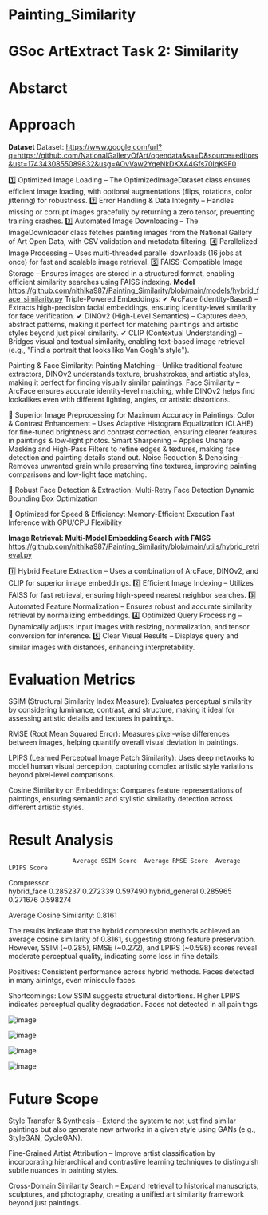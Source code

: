 # Painting_Similarity
# GSoc ArtExtract Task 2: Similarity
# Abstarct
# Approach
**Dataset**
Dataset: https://www.google.com/url?q=https://github.com/NationalGalleryOfArt/opendata&sa=D&source=editors&ust=1743430855089832&usg=AOvVaw2YqeNkDKXA4Gfs70IqK9F0

1️⃣ Optimized Image Loading – The OptimizedImageDataset class ensures efficient image loading, with optional augmentations (flips, rotations, color jittering) for robustness.
2️⃣ Error Handling & Data Integrity – Handles missing or corrupt images gracefully by returning a zero tensor, preventing training crashes.
3️⃣ Automated Image Downloading – The ImageDownloader class fetches painting images from the National Gallery of Art Open Data, with CSV validation and metadata filtering.
4️⃣ Parallelized Image Processing – Uses multi-threaded parallel downloads (16 jobs at once) for fast and scalable image retrieval.
5️⃣ FAISS-Compatible Image Storage – Ensures images are stored in a structured format, enabling efficient similarity searches using FAISS indexing.
**Model**
https://github.com/nithika987/Painting_Similarity/blob/main/models/hybrid_face_similarity.py
Triple-Powered Embeddings:
✔ ArcFace (Identity-Based) – Extracts high-precision facial embeddings, ensuring identity-level similarity for face verification.
✔ DINOv2 (High-Level Semantics) – Captures deep, abstract patterns, making it perfect for matching paintings and artistic styles beyond just pixel similarity.
✔ CLIP (Contextual Understanding) – Bridges visual and textual similarity, enabling text-based image retrieval (e.g., "Find a portrait that looks like Van Gogh's style").

Painting & Face Similarity:
    Painting Matching – Unlike traditional feature extractors, DINOv2 understands texture, brushstrokes, and artistic styles, making it perfect for finding visually similar paintings.
    Face Similarity – ArcFace ensures accurate identity-level matching, while DINOv2 helps find lookalikes even with different lighting, angles, or artistic distortions.

🔹 Superior Image Preprocessing for Maximum Accuracy in Paintings:
     Color & Contrast Enhancement – Uses Adaptive Histogram Equalization (CLAHE) for fine-tuned brightness and contrast correction, ensuring clearer features in paintings & low-light photos.
     Smart Sharpening – Applies Unsharp Masking and High-Pass Filters to refine edges & textures, making face detection and painting details stand out.
     Noise Reduction & Denoising – Removes unwanted grain while preserving fine textures, improving painting comparisons and low-light face matching.

🔹 Robust Face Detection & Extraction:
 Multi-Retry Face Detection 
 Dynamic Bounding Box Optimization 
 
🔹 Optimized for Speed & Efficiency:
 Memory-Efficient Execution 
 Fast Inference with GPU/CPU Flexibility 

 **Image Retrieval: Multi-Model Embedding Search with FAISS**
 https://github.com/nithika987/Painting_Similarity/blob/main/utils/hybrid_retrieval.py
 
1️⃣ Hybrid Feature Extraction – Uses a combination of ArcFace, DINOv2, and CLIP for superior image embeddings.
2️⃣ Efficient Image Indexing – Utilizes FAISS for fast retrieval, ensuring high-speed nearest neighbor searches.
3️⃣ Automated Feature Normalization – Ensures robust and accurate similarity retrieval by normalizing embeddings.
4️⃣ Optimized Query Processing – Dynamically adjusts input images with resizing, normalization, and tensor conversion for inference.
5️⃣ Clear Visual Results – Displays query and similar images with distances, enhancing interpretability.
# Evaluation Metrics
SSIM (Structural Similarity Index Measure): Evaluates perceptual similarity by considering luminance, contrast, and structure, making it ideal for assessing artistic details and textures in paintings.

RMSE (Root Mean Squared Error): Measures pixel-wise differences between images, helping quantify overall visual deviation in paintings.

LPIPS (Learned Perceptual Image Patch Similarity): Uses deep networks to model human visual perception, capturing complex artistic style variations beyond pixel-level comparisons.

Cosine Similarity on Embeddings: Compares feature representations of paintings, ensuring semantic and stylistic similarity detection across different artistic styles.
# Result Analysis
                      Average SSIM Score  Average RMSE Score  Average LPIPS Score
Compressor                                                                 
hybrid_face               0.285237            0.272339             0.597490
hybrid_general            0.285965            0.271676             0.598274

Average Cosine Similarity: 0.8161

The results indicate that the hybrid compression methods achieved an average cosine similarity of 0.8161, suggesting strong feature preservation. However, SSIM (~0.285), RMSE (~0.272), and LPIPS (~0.598) scores reveal moderate perceptual quality, indicating some loss in fine details.

Positives:
Consistent performance across hybrid methods.
Faces detected in many ainintgs, even miniscule faces.

Shortcomings:
Low SSIM suggests structural distortions.
Higher LPIPS indicates perceptual quality degradation.
Faces not detected in all painitngs

![image](https://github.com/user-attachments/assets/138d671e-d2fa-4e48-a146-d124ee412d58)

![image](https://github.com/user-attachments/assets/748688b8-976d-47b7-9295-5c13c94486d0)

![image](https://github.com/user-attachments/assets/50ce1052-3bc7-4cda-949b-9acf51fe0574)

![image](https://github.com/user-attachments/assets/a12586b6-eff9-4c56-82a0-7d9e4946a805)

# Future Scope
Style Transfer & Synthesis – Extend the system to not just find similar paintings but also generate new artworks in a given style using GANs (e.g., StyleGAN, CycleGAN).

Fine-Grained Artist Attribution – Improve artist classification by incorporating hierarchical and contrastive learning techniques to distinguish subtle nuances in painting styles.

Cross-Domain Similarity Search – Expand retrieval to historical manuscripts, sculptures, and photography, creating a unified art similarity framework beyond just paintings.








